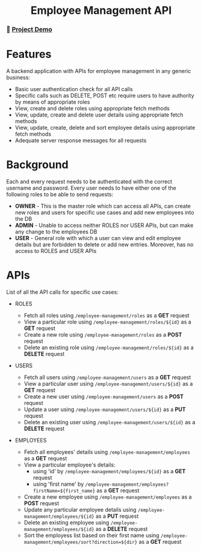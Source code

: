 <h1 align="center">Employee Management API</h1>

### 🔴 [Project Demo](https://youtu.be/JptAYx8fm8U)

# Features
A backend application with APIs for employee management in any generic business:
  - Basic user authentication check for all API calls
  - Specific calls such as DELETE, POST etc require users to have authority by means of appropriate roles
  - View, create and delete roles using appropriate fetch methods
  - View, update, create and delete user details using appropriate fetch methods
  - View, update, create, delete and sort employee details using appropriate fetch methods
  - Adequate server response messages for all requests

# Background
Each and every request needs to be authenticated with the correct username and password. Every user needs to have either one of the following roles to be able to send requests:
  - **OWNER** - This is the master role which can access all APIs, can create new roles and users for specific use cases and add new employees into the DB
  - **ADMIN** - Unable to access neither ROLES nor USER APIs, but can make any change to the employees DB
  - **USER** - General role with which a user can view and edit employee details but are forbidden to delete or add new entries. Moreover, has no access to ROLES and USER APIs

# APIs
List of all the API calls for specific use cases:
  - ROLES
      - Fetch all roles using `/employee-management/roles` as a **GET** request
      - View a particular role using `/employee-management/roles/${id}` as a **GET** request
      - Create a new role using `/employee-management/roles` as a **POST** request
      - Delete an existing role using `/employee-management/roles/${id}` as a **DELETE** request

  - USERS
      - Fetch all users using `/employee-management/users` as a **GET** request
      - View a particular user using `/employee-management/users/${id}` as a **GET** request
      - Create a new user using `/employee-management/users` as a **POST** request
      - Update a user using `/employee-management/users/${id}` as a **PUT** request
      - Delete an existing user using `/employee-management/users/${id}` as a **DELETE** request

  - EMPLOYEES
      - Fetch all employees' details using `/employee-management/employees` as a **GET** request
      - View a particular employee's details:
          - using 'id' by `/employee-management/employees/${id}` as a **GET** request
          - using 'first name' by `/employee-management/employees?firstName=${first_name}` as a **GET** request
      - Create a new employee using `/employee-management/employees` as a **POST** request
      - Update any particular employee details using `/employee-management/employees/${id}` as a **PUT** request
      - Delete an existing employee using `/employee-management/employees/${id}` as a **DELETE** request
      - Sort the employess list based on their first name using `/employee-management/employees/sort?direction=${dir}` as a **GET** request
